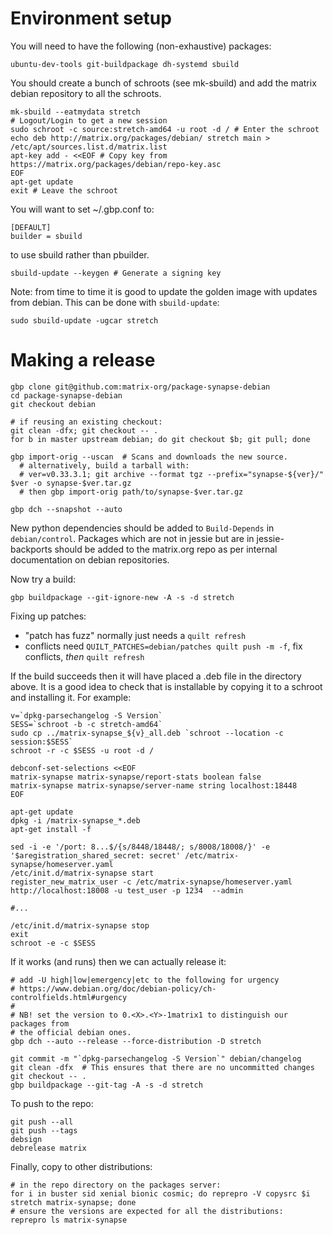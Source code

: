 # Environment setup

You will need to have the following (non-exhaustive) packages:

    ubuntu-dev-tools git-buildpackage dh-systemd sbuild

You should create a bunch of schroots (see mk-sbuild) and add the matrix
debian repository to all the schroots.

    mk-sbuild --eatmydata stretch
    # Logout/Login to get a new session
    sudo schroot -c source:stretch-amd64 -u root -d / # Enter the schroot
    echo deb http://matrix.org/packages/debian/ stretch main > /etc/apt/sources.list.d/matrix.list
    apt-key add - <<EOF # Copy key from https://matrix.org/packages/debian/repo-key.asc
    EOF
    apt-get update
    exit # Leave the schroot
    
You will want to set ~/.gbp.conf to:

    [DEFAULT]
    builder = sbuild

to use sbuild rather than pbuilder.

    sbuild-update --keygen # Generate a signing key

Note: from time to time it is good to update the golden image with updates from debian. This can be done with `sbuild-update`:

    sudo sbuild-update -ugcar stretch


# Making a release

    gbp clone git@github.com:matrix-org/package-synapse-debian
    cd package-synapse-debian
    git checkout debian
    
    # if reusing an existing checkout:
    git clean -dfx; git checkout -- .
    for b in master upstream debian; do git checkout $b; git pull; done
    
    gbp import-orig --uscan  # Scans and downloads the new source.
      # alternatively, build a tarball with:
      # ver=v0.33.3.1; git archive --format tgz --prefix="synapse-${ver}/" $ver -o synapse-$ver.tar.gz
      # then gbp import-orig path/to/synapse-$ver.tar.gz

    gbp dch --snapshot --auto

New python dependencies should be added to `Build-Depends` in `debian/control`.
Packages which are not in jessie but are in jessie-backports should be added
to the matrix.org repo as per internal documentation on debian repositories.

Now try a build:

    gbp buildpackage --git-ignore-new -A -s -d stretch

Fixing up patches:

* "patch has fuzz" normally just needs a `quilt refresh`
* conflicts need `QUILT_PATCHES=debian/patches quilt push -m -f`, fix conflicts, *then* `quilt refresh`

If the build succeeds then it will have placed a .deb file in the directory
above. It is a good idea to check that is installable by copying it to a
schroot and installing it. For example:

    v=`dpkg-parsechangelog -S Version`
    SESS=`schroot -b -c stretch-amd64`
    sudo cp ../matrix-synapse_${v}_all.deb `schroot --location -c session:$SESS`
    schroot -r -c $SESS -u root -d /
    
    debconf-set-selections <<EOF
    matrix-synapse matrix-synapse/report-stats boolean false
    matrix-synapse matrix-synapse/server-name string localhost:18448
    EOF
    
    apt-get update
    dpkg -i /matrix-synapse_*.deb
    apt-get install -f
    
    sed -i -e '/port: 8...$/{s/8448/18448/; s/8008/18008/}' -e '$aregistration_shared_secret: secret' /etc/matrix-synapse/homeserver.yaml
    /etc/init.d/matrix-synapse start
    register_new_matrix_user -c /etc/matrix-synapse/homeserver.yaml http://localhost:18008 -u test_user -p 1234  --admin
    
    #...
    
    /etc/init.d/matrix-synapse stop
    exit
    schroot -e -c $SESS

If it works (and runs) then we can actually release it:

    # add -U high|low|emergency|etc to the following for urgency
    # https://www.debian.org/doc/debian-policy/ch-controlfields.html#urgency
    #
    # NB! set the version to 0.<X>.<Y>-1matrix1 to distinguish our packages from
    # the official debian ones.
    gbp dch --auto --release --force-distribution -D stretch
    
    git commit -m "`dpkg-parsechangelog -S Version`" debian/changelog
    git clean -dfx  # This ensures that there are no uncommitted changes
    git checkout -- .
    gbp buildpackage --git-tag -A -s -d stretch

To push to the repo:

    git push --all
    git push --tags
    debsign
    debrelease matrix

Finally, copy to other distributions:

    # in the repo directory on the packages server:
    for i in buster sid xenial bionic cosmic; do reprepro -V copysrc $i stretch matrix-synapse; done
    # ensure the versions are expected for all the distributions:
    reprepro ls matrix-synapse
